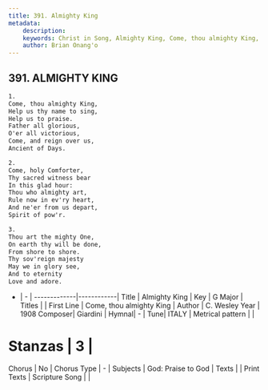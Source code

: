 ```yaml
---
title: 391. Almighty King
metadata:
    description: 
    keywords: Christ in Song, Almighty King, Come, thou almighty King, 
    author: Brian Onang'o
---
```



## 391. ALMIGHTY KING

```txt
1.
Come, thou almighty King,
Help us thy name to sing,
Help us to praise.
Father all glorious,
O'er all victorious,
Come, and reign over us,
Ancient of Days.

2.
Come, holy Comforter,
Thy sacred witness bear
In this glad hour:
Thou who almighty art,
Rule now in ev'ry heart,
And ne'er from us depart,
Spirit of pow'r.

3.
Thou art the mighty One,
On earth thy will be done,
From shore to shore.
Thy sov'reign majesty 
May we in glory see,
And to eternity
Love and adore.

```

- |   -  |
-------------|------------|
Title | Almighty King |
Key | G Major |
Titles |  |
First Line | Come, thou almighty King |
Author | C. Wesley
Year | 1908
Composer| Giardini |
Hymnal|  - |
Tune| ITALY |
Metrical pattern | |
# Stanzas | 3 |
Chorus | No |
Chorus Type | - |
Subjects | God: Praise to God |
Texts |  |
Print Texts | 
Scripture Song |  |
  

